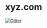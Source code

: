 # xyz.com

[![Gitter](https://badges.gitter.im/Join%20Chat.svg)](https://gitter.im/zhanghongjiang/xyz.com?utm_source=badge&utm_medium=badge&utm_campaign=pr-badge&utm_content=badge)